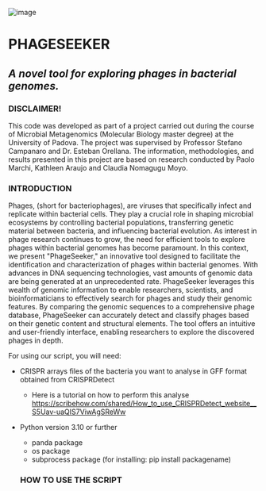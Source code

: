 ![image](https://github.com/claudianomagugumoyo/PHAGESEEKER/assets/135859146/4655b267-10cb-49ee-a99f-8b7a6f9e25bb)
# **PHAGESEEKER**
## *A novel tool for exploring phages in bacterial genomes.*

### **DISCLAIMER!**

This code was developed as part of a project carried out during the course of Microbial Metagenomics (Molecular Biology master degree) at the University of Padova. The project was supervised by Professor Stefano Campanaro and Dr. Esteban Orellana. The information, methodologies, and results presented in this project are based on research conducted by Paolo Marchi, Kathleen Araujo and Claudia Nomagugu Moyo.


### **INTRODUCTION**

Phages, (short for bacteriophages), are viruses that specifically infect and replicate within bacterial cells. They play a crucial role in shaping microbial ecosystems by controlling bacterial populations, transferring genetic material between bacteria, and influencing bacterial evolution. As interest in phage research continues to grow, the need for efficient tools to explore phages within bacterial genomes has become paramount. In this context, we present "PhageSeeker," an innovative tool designed to facilitate the identification and characterization of phages within bacterial genomes. With advances in DNA sequencing technologies, vast amounts of genomic data are being generated at an unprecedented rate. PhageSeeker leverages this wealth of genomic information to enable researchers, scientists, and bioinformaticians to effectively search for phages and study their genomic features. By comparing the genomic sequences to a comprehensive phage database, PhageSeeker can accurately detect and classify phages based on their genetic content and structural elements. The tool offers an intuitive and user-friendly interface, enabling researchers to explore the discovered phages in depth.

For using our script, you will need:

- CRISPR arrays files of the bacteria you want to analyse in GFF format obtained from CRISPRDetect
  - Here is a tutorial on how to perform this analyse https://scribehow.com/shared/How_to_use_CRISPRDetect_website__S5Uav-uaQIS7ViwAgSReWw
  
- Python version 3.10 or further
  - panda package
  - os package
  - subprocess package
  (for installing: pip install packagename)
  
  ### **HOW TO USE THE SCRIPT**
  
  
 

